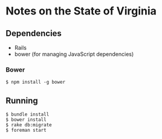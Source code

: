 # Notes on the State of Virginia

## Dependencies

* Rails
* bower (for managing JavaScript dependencies)

### Bower

```shell
$ npm install -g bower
```

## Running

```shell
$ bundle install
$ bower install
$ rake db:migrate
$ foreman start
```
